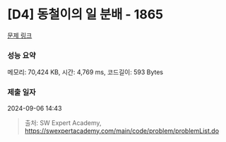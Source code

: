 # [D4] 동철이의 일 분배 - 1865 

[문제 링크](https://swexpertacademy.com/main/code/problem/problemDetail.do?contestProbId=AV5LuHfqDz8DFAXc) 

### 성능 요약

메모리: 70,424 KB, 시간: 4,769 ms, 코드길이: 593 Bytes

### 제출 일자

2024-09-06 14:43



> 출처: SW Expert Academy, https://swexpertacademy.com/main/code/problem/problemList.do